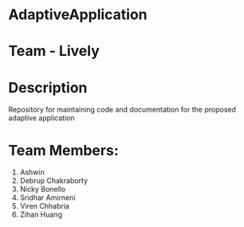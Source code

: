 # AdaptiveApplication

# Team - Lively

# Description
Repository for maintaining code and documentation for the proposed adaptive application

# Team Members:
1) Ashwin
2) Debrup Chakraborty
3) Nicky Bonello 
4) Sridhar Amirneni
5) Viren Chhabria
6) Zihan Huang
